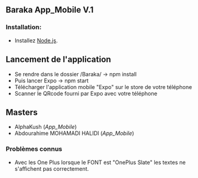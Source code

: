 ## Baraka App_Mobile V.1

### Installation:

+ Installez [Node.js](https://nodejs.org/en/).

## Lancement de l'application
+ Se rendre dans le dossier /Baraka/ -> npm install
+ Puis lancer Expo -> npm start
+ Télécharger l'application mobile "Expo" sur le store de votre téléphone
+ Scanner le QRcode fourni par Expo avec votre téléphone

## Masters
+ AlphaKush (*App_Mobile*)
+ Abdourahime MOHAMADI HALIDI (*App_Mobile*)

### Problèmes connus
+ Avec les One Plus lorsque le FONT est "OnePlus Slate" les textes ne s'affichent pas correctement.
